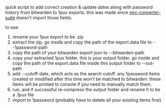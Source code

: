 quick script to add correct creation & update dates along with password history from bitwarden to 1pux exports.
this was made since [mrc-converter-suite](https://1password.community/discussion/30286/mrcs-convert-to-1password-utility-mrc-converter-suite) doesn't import those fields.

to use:

1. rename your 1pux export to be .zip
2. extract the zip, go inside and copy the path of the export.data file to --1password-path
3. copy the path of your bitwarden export json to --bitwarden-path
4. copy your extracted 1pux folder. this is your output folder. go inside and copy the path of the export.data file inside this output folder to --out-path
5. add --cutoff-date, which acts as the search cutoff. any 1password items created or modified after this time won't be matched to bitwarden. these items will be printed to console if you need to manually match them.
6. run, and if successful re-compress the output folder and rename it to be a .1pux file
7. import to 1password (probably have to delete all your existing items first)